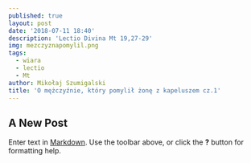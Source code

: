 ```yaml
---
published: true
layout: post
date: '2018-07-11 18:40'
description: 'Lectio Divina Mt 19,27-29'
img: mezczyznapomylil.png
tags:
  - wiara
  - lectio
  - Mt
author: Mikołaj Szumigalski
title: 'O mężczyźnie, który pomylił żonę z kapeluszem cz.1'
---
```

## A New Post

Enter text in [Markdown](http://daringfireball.net/projects/markdown/). Use the toolbar above, or click the **?** button for formatting help.
